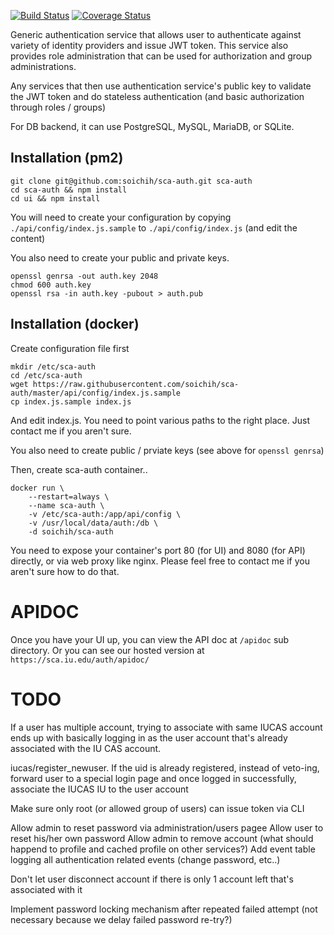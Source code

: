 [![Build Status](https://travis-ci.org/soichih/sca-auth.svg?branch=master)](https://travis-ci.org/soichih/sca-auth)
[![Coverage Status](https://coveralls.io/repos/github/soichih/sca-auth/badge.svg?branch=master)](https://coveralls.io/github/soichih/sca-auth?branch=master)

Generic authentication service that allows user to authenticate against variety of identity providers and issue JWT token. This service also provides role administration that can be used for authorization and group administrations.

Any services that then use authentication service's public key to validate the JWT token and do stateless authentication (and basic authorization through roles / groups)

For DB backend, it can use PostgreSQL, MySQL, MariaDB, or SQLite.

## Installation (pm2)

```
git clone git@github.com:soichih/sca-auth.git sca-auth
cd sca-auth && npm install
cd ui && npm install
```

You will need to create your configuration by copying `./api/config/index.js.sample` to `./api/config/index.js` (and edit the content)

You also need to create your public and private keys.

```
openssl genrsa -out auth.key 2048
chmod 600 auth.key
openssl rsa -in auth.key -pubout > auth.pub
```

## Installation (docker)

Create configuration file first

```
mkdir /etc/sca-auth
cd /etc/sca-auth
wget https://raw.githubusercontent.com/soichih/sca-auth/master/api/config/index.js.sample
cp index.js.sample index.js
```
And edit index.js. You need to point various paths to the right place. Just contact me if you aren't sure.

You also need to create public / prviate keys (see above for `openssl genrsa`)

Then, create sca-auth container..

```
docker run \
    --restart=always \
    --name sca-auth \
    -v /etc/sca-auth:/app/api/config \
    -v /usr/local/data/auth:/db \
    -d soichih/sca-auth
```

You need to expose your container's port 80 (for UI) and 8080 (for API) directly, or via web proxy like nginx. Please feel free to contact me if you aren't sure how to do that.

# APIDOC

Once you have your UI up, you can view the API doc at `/apidoc` sub directory. Or you can see our hosted version at `https://sca.iu.edu/auth/apidoc/`

# TODO

If a user has multiple account, trying to associate with same IUCAS account ends up with basically logging in as the user account that's already associated with the IU CAS account.

iucas/register_newuser. If the uid is already registered, instead of veto-ing, forward user to a special login page and once logged in successfully, associate the IUCAS IU to the user account

Make sure only root (or allowed group of users) can issue token via CLI

Allow admin to reset password via administration/users pagee
Allow user to reset his/her own password
Allow admin to remove account (what should happend to profile and cached profile on other services?)
Add event table logging all authentication related events (change password, etc..)

Don't let user disconnect account if there is only 1 account left that's associated with it

Implement password locking mechanism after repeated failed attempt (not necessary because we delay failed password re-try?)
